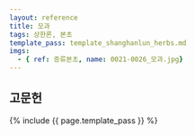 ```yaml
---
layout: reference
title: 모과
tags: 상한론, 본초
template_pass: template_shanghanlun_herbs.md
imgs:
  - { ref: 증류본초, name: 0021-0026_모과.jpg}
---
```



## 고문헌


{% include {{ page.template_pass }} %}
